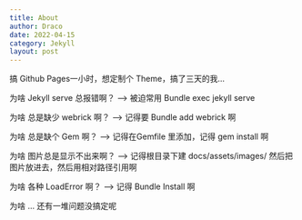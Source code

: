 ```yaml
---
title: About
author: Draco
date: 2022-04-15
category: Jekyll
layout: post
---
```


 搞 Github Pages一小时，想定制个 Theme，搞了三天的我...

 为啥 Jekyll serve 总报错啊？ --> 被迫常用 Bundle exec jekyll serve

 为啥 总是缺少 webrick 啊？  --> 记得要 Bundle add webrick 啊

 为啥 总是缺个 Gem 啊？ --> 记得在Gemfile 里添加，记得 gem install 啊

 为啥 图片总是显示不出来啊？ --> 记得根目录下建 docs/assets/images/ 然后把图片放进去，然后用相对路径引用啊

 为啥 各种 LoadError 啊？ --> 记得 Bundle Install 啊

 为啥 ... 还有一堆问题没搞定呢
 
